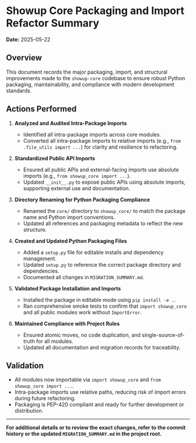 # Showup Core Packaging and Import Refactor Summary

**Date:** 2025-05-22

## Overview

This document records the major packaging, import, and structural improvements made to the `showup-core` codebase to ensure robust Python packaging, maintainability, and compliance with modern development standards.

## Actions Performed

1. **Analyzed and Audited Intra-Package Imports**
   - Identified all intra-package imports across core modules.
   - Converted all intra-package imports to relative imports (e.g., `from .file_utils import ...`) for clarity and resilience to refactoring.

2. **Standardized Public API Imports**
   - Ensured all public APIs and external-facing imports use absolute imports (e.g., `from showup_core import ...`).
   - Updated `__init__.py` to expose public APIs using absolute imports, supporting external use and documentation.

3. **Directory Renaming for Python Packaging Compliance**
   - Renamed the `core/` directory to `showup_core/` to match the package name and Python import conventions.
   - Updated all references and packaging metadata to reflect the new structure.

4. **Created and Updated Python Packaging Files**
   - Added a `setup.py` file for editable installs and dependency management.
   - Updated `setup.py` to reference the correct package directory and dependencies.
   - Documented all changes in `MIGRATION_SUMMARY.md`.

5. **Validated Package Installation and Imports**
   - Installed the package in editable mode using `pip install -e .`.
   - Ran comprehensive smoke tests to confirm that `import showup_core` and all public modules work without `ImportError`.

6. **Maintained Compliance with Project Rules**
   - Ensured atomic moves, no code duplication, and single-source-of-truth for all modules.
   - Updated all documentation and migration records for traceability.

## Validation

- All modules now importable via `import showup_core` and `from showup_core import ...`.
- Intra-package imports use relative paths, reducing risk of import errors during future refactoring.
- Packaging is PEP-420 compliant and ready for further development or distribution.

---

**For additional details or to review the exact changes, refer to the commit history or the updated `MIGRATION_SUMMARY.md` in the project root.**

